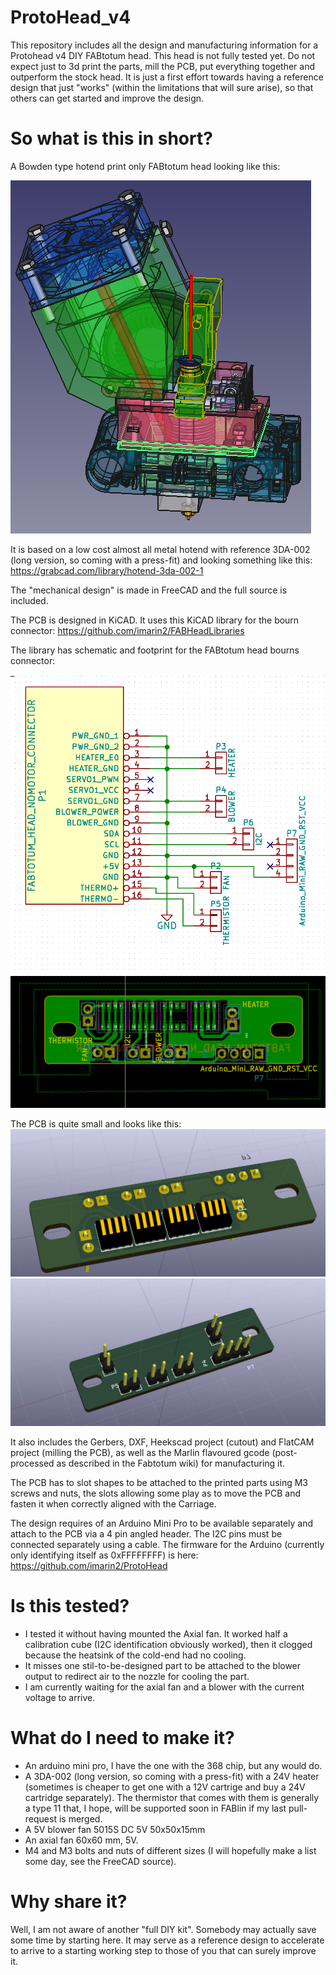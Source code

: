# ProtoHead_v4

This repository includes all the design and manufacturing information for a Protohead v4 DIY FABtotum head. This head is not fully tested yet. Do not expect just to 3d print the parts, mill the PCB, put everything together and outperform the stock head. It is just a first effort towards having a reference design that just "works" (within the limitations that will sure arise), so that others can get started and improve the design.

# So what is this in short?

A Bowden type hotend print only FABtotum head looking like this:

![alt tag](https://github.com/imarin2/ProtoHead_v4/blob/master/images/Protohead_v4_rc1_3D_view.png?raw=true)

It is based on a low cost almost all metal hotend with reference 3DA-002 (long version, so coming with a press-fit) and looking something like this:
https://grabcad.com/library/hotend-3da-002-1

The "mechanical design" is made in FreeCAD and the full source is included.

The PCB is designed in KiCAD. It uses this KiCAD library for the bourn connector:
https://github.com/imarin2/FABHeadLibraries

The library has schematic and footprint for the FABtotum head bourns connector:

![alt tag](https://github.com/imarin2/ProtoHead_v4/blob/master/images/Protohead_v4_rc1_schematic.png?raw=true)
![alt tag](https://github.com/imarin2/ProtoHead_v4/blob/master/images/Protohead_v4_rc1_pcb.png?raw=true)

The PCB is quite small and looks like this:
![alt tag](https://github.com/imarin2/ProtoHead_v4/blob/master/images/Protohead_v4_FAB_rc1.png?raw=true)
![alt tag](https://github.com/imarin2/ProtoHead_v4/blob/master/images/Protohead_v4_FAB_rc1_top.png?raw=true)

It also includes the Gerbers, DXF, Heekscad project (cutout) and FlatCAM project (milling the PCB), as well as the Marlin flavoured gcode (post-processed as described in the Fabtotum wiki) for manufacturing it.

The PCB has to slot shapes to be attached to the printed parts using M3 screws and nuts, the slots allowing some play as to move the PCB and fasten it when correctly aligned with the Carriage.

The design requires of an Arduino Mini Pro to be available separately and attach to the PCB via a 4 pin angled header. The I2C pins must be connected separately using a cable. The firmware for the Arduino (currently only identifying itself as 0xFFFFFFFF) is here:
https://github.com/imarin2/ProtoHead

# Is this tested?
- I tested it without having mounted the Axial fan. It worked half a calibration cube (I2C identification obviously worked), then it clogged because the heatsink of the cold-end had no cooling.
- It misses one stil-to-be-designed part to be attached to the blower output to redirect air to the nozzle for cooling the part.
- I am currently waiting for the axial fan and a blower with the current voltage to arrive.

# What do I need to make it?
- An arduino mini pro, I have the one with the 368 chip, but any would do.
- A 3DA-002 (long version, so coming with a press-fit) with a 24V heater (sometimes is cheaper to get one with a 12V cartrige and buy a 24V cartridge separately). The thermistor that comes with them is generally a type 11 that, I hope, will be supported soon in FABlin if my last pull-request is merged.
- A 5V blower fan 5015S DC 5V 50x50x15mm
- An axial fan 60x60 mm, 5V.
- M4 and M3 bolts and nuts of different sizes (I will hopefully make a list some day, see the FreeCAD source).

# Why share it?

Well, I am not aware of another "full DIY kit". Somebody may actually save some time by starting here. It may serve as a reference design to accelerate to arrive to a starting working step to those of you that can surely improve it.

